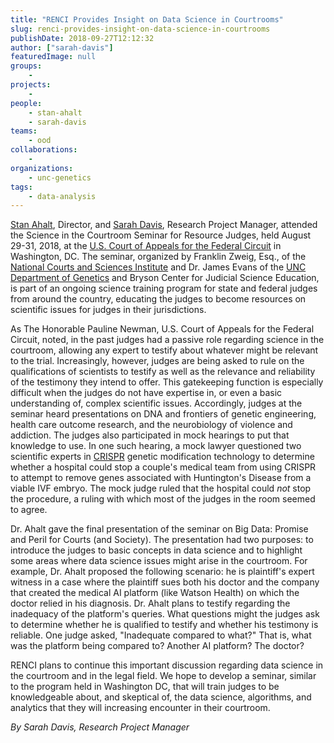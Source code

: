 ```yaml
---
title: "RENCI Provides Insight on Data Science in Courtrooms"
slug: renci-provides-insight-on-data-science-in-courtrooms
publishDate: 2018-09-27T12:12:32
author: ["sarah-davis"]
featuredImage: null
groups:
    - 
projects:
    - 
people:
    - stan-ahalt
    - sarah-davis
teams: 
    - ood
collaborations:
    - 
organizations:
    - unc-genetics
tags:
    - data-analysis
---
```


[Stan Ahalt](/people/stan-ahalt), Director, and [Sarah Davis](/people/sarah-davis), Research Project Manager, attended the Science in the Courtroom Seminar for Resource Judges, held August 29-31, 2018, at the [U.S. Court of Appeals for the Federal Circuit](http://www.cafc.uscourts.gov/) in Washington, DC. The seminar, organized by Franklin Zweig, Esq., of the [National Courts and Sciences Institute](https://www.courtsandsciences.org/) and Dr. James Evans of the [UNC Department of Genetics](http://www.med.unc.edu/genetics) and Bryson Center for Judicial Science Education, is part of an ongoing science training program for state and federal judges from around the country, educating the judges to become resources on scientific issues for judges in their jurisdictions.

As The Honorable Pauline Newman, U.S. Court of Appeals for the Federal Circuit, noted, in the past judges had a passive role regarding science in the courtroom, allowing any expert to testify about whatever might be relevant to the trial. Increasingly, however, judges are being asked to rule on the qualifications of scientists to testify as well as the relevance and reliability of the testimony they intend to offer. This gatekeeping function is especially difficult when the judges do not have expertise in, or even a basic understanding of, complex scientific issues. Accordingly, judges at the seminar heard presentations on DNA and frontiers of genetic engineering, health care outcome research, and the neurobiology of violence and addiction. The judges also participated in mock hearings to put that knowledge to use. In one such hearing, a mock lawyer questioned two scientific experts in [CRISPR](https://www.broadinstitute.org/what-broad/areas-focus/project-spotlight/questions-and-answers-about-crispr) genetic modification technology to determine whether a hospital could stop a couple's medical team from using CRISPR to attempt to remove genes associated with Huntington's Disease from a viable IVF embryo. The mock judge ruled that the hospital could _not_ stop the procedure, a ruling with which most of the judges in the room seemed to agree.

Dr. Ahalt gave the final presentation of the seminar on Big Data: Promise and Peril for Courts (and Society). The presentation had two purposes: to introduce the judges to basic concepts in data science and to highlight some areas where data science issues might arise in the courtroom. For example, Dr. Ahalt proposed the following scenario: he is plaintiff's expert witness in a case where the plaintiff sues both his doctor and the company that created the medical AI platform (like Watson Health) on which the doctor relied in his diagnosis. Dr. Ahalt plans to testify regarding the inadequacy of the platform's queries. What questions might the judges ask to determine whether he is qualified to testify and whether his testimony is reliable. One judge asked, "Inadequate compared to what?" That is, what was the platform being compared to? Another AI platform? The doctor?

RENCI plans to continue this important discussion regarding data science in the courtroom and in the legal field. We hope to develop a seminar, similar to the program held in Washington DC, that will train judges to be knowledgeable about, and skeptical of, the data science, algorithms, and analytics that they will increasing encounter in their courtroom.

_By Sarah Davis, Research Project Manager_
